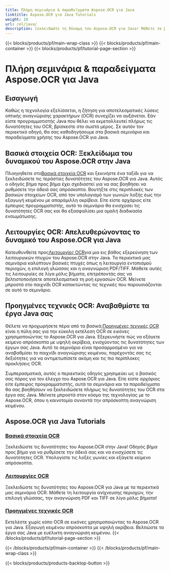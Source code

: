 ```yaml
---
title: Πλήρη σεμινάρια & παραδείγματα Aspose.OCR για Java
linktitle: Aspose.OCR για Java Tutorials
weight: 10
url: /el/java/
description: Ξεκλειδώστε τη δύναμη του Aspose.OCR για Java! Μάθετε τα βασικά, τις λειτουργίες και τις προηγμένες τεχνικές OCR. Ρυθμίστε την άδειά σας, εντοπίστε περιοχές και βελτιώστε την αναγνώριση κειμένου χωρίς κόπο.
---
```


{{< blocks/products/pf/main-wrap-class >}}
{{< blocks/products/pf/main-container >}}
{{< blocks/products/pf/tutorial-page-section >}}

# Πλήρη σεμινάρια & παραδείγματα Aspose.OCR για Java


## Εισαγωγή

Καθώς η τεχνολογία εξελίσσεται, η ζήτηση για αποτελεσματικές λύσεις οπτικής αναγνώρισης χαρακτήρων (OCR) συνεχίζει να αυξάνεται. Εάν είστε προγραμματιστής Java που θέλει να εκμεταλλευτεί πλήρως τις δυνατότητες του OCR, βρίσκεστε στο σωστό μέρος. Σε αυτόν τον περιεκτικό οδηγό, θα σας καθοδηγήσουμε στα βασικά σεμινάρια και παραδείγματα χρήσης του Aspose.OCR για Java.

## Βασικά στοιχεία OCR: Ξεκλείδωμα του δυναμικού του Aspose.OCR στην Java

 Πλοηγηθείτε στο[Βασικά στοιχεία OCR](./ocr-basics/) και ξεκινήστε ένα ταξίδι για να ξεκλειδώσετε τις τεράστιες δυνατότητες του Aspose.OCR για Java. Αυτός ο οδηγός βήμα προς βήμα έχει σχεδιαστεί για να σας βοηθήσει να ρυθμίσετε την άδειά σας απρόσκοπτα. Βουτήξτε στις περιπλοκές των βασικών στοιχείων OCR, από τον υπολογισμό των γωνιών λοξής έως την εξαγωγή κειμένου με απαράμιλλη ακρίβεια. Είτε είστε αρχάριος είτε έμπειρος προγραμματιστής, αυτό το σεμινάριο θα ενισχύσει τις δυνατότητες OCR σας και θα εξασφαλίσει μια ομαλή διαδικασία ενσωμάτωσης.

## Λειτουργίες OCR: Απελευθερώνοντας το δυναμικό του Aspose.OCR για Java

 Κατευθυνθείτε προς[Λειτουργίες OCR](./ocr-operations/)για μια εις βάθος εξερεύνηση των λειτουργικών πτυχών του Aspose.OCR στην Java. Τα περιεκτικά μας σεμινάρια καλύπτουν βασικές πτυχές όπως η λειτουργία εντοπισμού περιοχών, η επιλογή γλώσσας και η αναγνώριση PDF/TIFF. Μάθετε αυτές τις λειτουργίες σε λίγα μόλις βήματα, επιτρέποντάς σας να βελτιστοποιήσετε αποτελεσματικά τη ροή εργασιών OCR. Μείνετε μπροστά στο παιχνίδι OCR κατακτώντας τις τεχνικές που παρουσιάζονται σε αυτό το σεμινάριο.

## Προηγμένες τεχνικές OCR: Αναβαθμίστε τα έργα Java σας

 Θέλετε να προχωρήσετε πέρα από τα βασικά;[Προηγμένες τεχνικές OCR](./advanced-ocr-techniques/) είναι η πύλη σας για την εύκολη εκτέλεση OCR σε εικόνες χρησιμοποιώντας το Aspose.OCR για Java. Εξερευνήστε πώς να εξάγετε κείμενο απρόσκοπτα με υψηλή ακρίβεια, ενισχύοντας τις δυνατότητες των έργων σας Java. Αυτό το σεμινάριο είναι προσαρμοσμένο για να αναβαθμίσει το παιχνίδι αναγνώρισης κειμένου, παρέχοντάς σας τις δεξιότητες για να αντιμετωπίσετε ακόμη και τις πιο περίπλοκες προκλήσεις OCR.

Συμπερασματικά, αυτός ο περιεκτικός οδηγός χρησιμεύει ως ο βασικός σας πόρος για τον έλεγχο του Aspose.OCR για Java. Είτε είστε αρχάριος είτε έμπειρος προγραμματιστής, αυτά τα σεμινάρια και τα παραδείγματα θα σας βοηθήσουν να ξεκλειδώσετε πλήρως τις δυνατότητες του OCR στα έργα σας Java. Μείνετε μπροστά στον κόσμο της τεχνολογίας με το Aspose.OCR, όπου η καινοτομία συναντά την απρόσκοπτη αναγνώριση κειμένου.
## Aspose.OCR για Java Tutorials
### [Βασικά στοιχεία OCR](./ocr-basics/)
Ξεκλειδώστε τις δυνατότητες του Aspose.OCR στην Java! Οδηγός βήμα προς βήμα για να ρυθμίσετε την άδειά σας και να ενισχύσετε τις δυνατότητες OCR. Υπολογίστε τις λοξές γωνίες και εξάγετε κείμενο απρόσκοπτα.
### [Λειτουργίες OCR](./ocr-operations/)
Ξεκλειδώστε τις δυνατότητες του Aspose.OCR για Java με τα περιεκτικά μας σεμινάρια OCR. Μάθετε τη λειτουργία ανίχνευσης περιοχών, την επιλογή γλώσσας, την αναγνώριση PDF και TIFF σε λίγα μόλις βήματα!
### [Προηγμένες τεχνικές OCR](./advanced-ocr-techniques/)
Εκτελέστε χωρίς κόπο OCR σε εικόνες χρησιμοποιώντας το Aspose.OCR για Java. Εξαγωγή κειμένου απρόσκοπτα με υψηλή ακρίβεια. Βελτιώστε τα έργα σας Java με ευέλικτη αναγνώριση κειμένου.
{{< /blocks/products/pf/tutorial-page-section >}}

{{< /blocks/products/pf/main-container >}}
{{< /blocks/products/pf/main-wrap-class >}}

{{< blocks/products/products-backtop-button >}}
